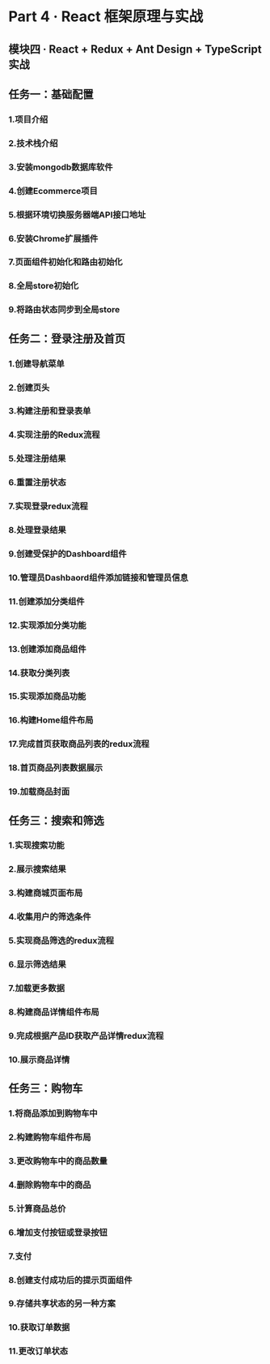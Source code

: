# Part 4 · React 框架原理与实战

## 模块四 · React + Redux + Ant Design + TypeScript 实战

## 任务一：基础配置

### 1.项目介绍
### 2.技术栈介绍
### 3.安装mongodb数据库软件
### 4.创建Ecommerce项目
### 5.根据环境切换服务器端API接口地址
### 6.安装Chrome扩展插件
### 7.页面组件初始化和路由初始化
### 8.全局store初始化
### 9.将路由状态同步到全局store

## 任务二：登录注册及首页

### 1.创建导航菜单
### 2.创建页头
### 3.构建注册和登录表单
### 4.实现注册的Redux流程
### 5.处理注册结果
### 6.重置注册状态
### 7.实现登录redux流程
### 8.处理登录结果
### 9.创建受保护的Dashboard组件
### 10.管理员Dashbaord组件添加链接和管理员信息
### 11.创建添加分类组件
### 12.实现添加分类功能
### 13.创建添加商品组件
### 14.获取分类列表
### 15.实现添加商品功能
### 16.构建Home组件布局
### 17.完成首页获取商品列表的redux流程
### 18.首页商品列表数据展示
### 19.加载商品封面

## 任务三：搜索和筛选

### 1.实现搜索功能
### 2.展示搜索结果
### 3.构建商城页面布局
### 4.收集用户的筛选条件
### 5.实现商品筛选的redux流程
### 6.显示筛选结果
### 7.加载更多数据
### 8.构建商品详情组件布局
### 9.完成根据产品ID获取产品详情redux流程
### 10.展示商品详情

## 任务三：购物车

### 1.将商品添加到购物车中
### 2.构建购物车组件布局
### 3.更改购物车中的商品数量
### 4.删除购物车中的商品
### 5.计算商品总价
### 6.增加支付按钮或登录按钮
### 7.支付
### 8.创建支付成功后的提示页面组件
### 9.存储共享状态的另一种方案
### 10.获取订单数据
### 11.更改订单状态


